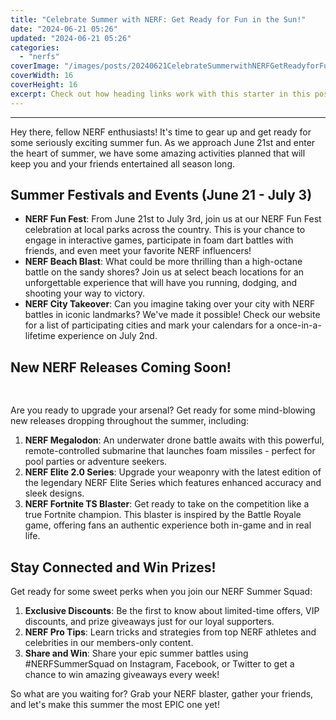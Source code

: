 ```yaml
---
title: "Celebrate Summer with NERF: Get Ready for Fun in the Sun!"
date: "2024-06-21 05:26"
updated: "2024-06-21 05:26"
categories:
  - "nerfs"
coverImage: "/images/posts/20240621CelebrateSummerwithNERFGetReadyforFunintheSun_1.jpg"
coverWidth: 16
coverHeight: 16
excerpt: Check out how heading links work with this starter in this post.
---
```


<script>
  import { base } from '$app/paths';
</script>


---

Hey there, fellow NERF enthusiasts! It's time to gear up and get ready for some seriously exciting summer fun. As we approach June 21st and enter the heart of summer, we have some amazing activities planned that will keep you and your friends entertained all season long.

## Summer Festivals and Events (June 21 - July 3)

- **NERF Fun Fest**: From June 21st to July 3rd, join us at our NERF Fun Fest celebration at local parks across the country. This is your chance to engage in interactive games, participate in foam dart battles with friends, and even meet your favorite NERF influencers!
- **NERF Beach Blast**: What could be more thrilling than a high-octane battle on the sandy shores? Join us at select beach locations for an unforgettable experience that will have you running, dodging, and shooting your way to victory.
- **NERF City Takeover**: Can you imagine taking over your city with NERF battles in iconic landmarks? We've made it possible! Check our website for a list of participating cities and mark your calendars for a once-in-a-lifetime experience on July 2nd.

## New NERF Releases Coming Soon!


<img class="inline object-contain w-full my-4" src="{base}/images/posts/20240621CelebrateSummerwithNERFGetReadyforFunintheSun_2.jpg" alt="" style="aspect-ratio: 16 / 16;" width="16" height="16">

Are you ready to upgrade your arsenal? Get ready for some mind-blowing new releases dropping throughout the summer, including:

1. **NERF Megalodon**: An underwater drone battle awaits with this powerful, remote-controlled submarine that launches foam missiles - perfect for pool parties or adventure seekers.
2. **NERF Elite 2.0 Series**: Upgrade your weaponry with the latest edition of the legendary NERF Elite Series which features enhanced accuracy and sleek designs.
3. **NERF Fortnite TS Blaster**: Get ready to take on the competition like a true Fortnite champion. This blaster is inspired by the Battle Royale game, offering fans an authentic experience both in-game and in real life.

## Stay Connected and Win Prizes!

Get ready for some sweet perks when you join our NERF Summer Squad:

1. **Exclusive Discounts**: Be the first to know about limited-time offers, VIP discounts, and prize giveaways just for our loyal supporters.
2. **NERF Pro Tips**: Learn tricks and strategies from top NERF athletes and celebrities in our members-only content.
3. **Share and Win**: Share your epic summer battles using #NERFSummerSquad on Instagram, Facebook, or Twitter to get a chance to win amazing giveaways every week!

So what are you waiting for? Grab your NERF blaster, gather your friends, and let's make this summer the most EPIC one yet!